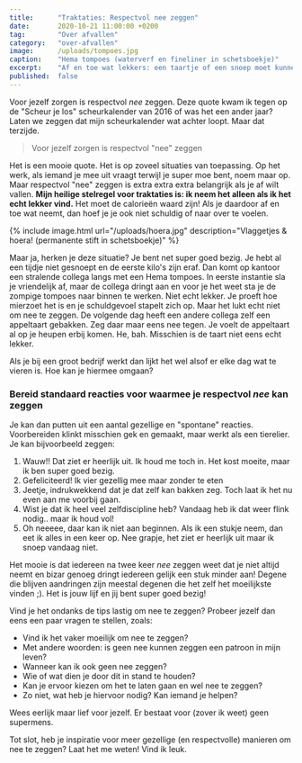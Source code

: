 ```yaml
---
title:      "Traktaties: Respectvol nee zeggen"
date:       2020-10-21 11:00:00 +0200
tag:        "Over afvallen"
category:   "over-afvallen"
image:      /uploads/tompoes.jpg
caption:    "Hema tompoes (waterverf en fineliner in schetsboekje)"
excerpt:    "Af en toe wat lekkers: een taartje of een snoep moet kunnen. Niet te vaak helaas, anders gaan de kilo's er niet vanaf. Het blijft balen dat het zo werkt. Dan kunnen de taartjes en soepjes maar beter rete-lekker zijn. En traktaties die eigenlijk mhah zijn... nee echt ff niet. Zonde van de calorieën! Je ontkomt niet aan nee zeggen. Maar hoe?"
published:  false
---
```


Voor jezelf zorgen is respectvol *nee* zeggen. Deze quote kwam ik tegen op de "Scheur je los" scheurkalender van 2016 of was het een ander jaar? Laten we zeggen dat mijn scheurkalender wat achter loopt. Maar dat terzijde.

> Voor jezelf zorgen is respectvol "nee" zeggen

Het is een mooie quote. Het is op zoveel situaties van toepassing. Op het werk, als iemand je mee uit vraagt terwijl je super moe bent, noem maar op. Maar respectvol "nee" zeggen is extra extra extra belangrijk als je af wilt vallen. **Mijn heilige stelregel voor traktaties is: ik neem het alleen als ik het echt lekker vind.** Het moet de calorieën waard zijn! Als je daardoor af en toe wat neemt, dan hoef je je ook niet schuldig of naar over te voelen. 

{% include image.html url="/uploads/hoera.jpg" description="Vlaggetjes & hoera! (permanente stift in schetsboekje)" %}

Maar ja, herken je deze situatie? Je bent net super goed bezig. Je hebt al een tijdje niet gesnoept en de eerste kilo's zijn eraf. Dan komt op kantoor een stralende collega langs met een Hema tompoes. In eerste instantie sla je vriendelijk af, maar de collega dringt aan en voor je het weet sta je de zompige tompoes naar binnen te werken. Niet echt lekker. Je proeft hoe mierzoet het is en je schuldgevoel stapelt zich op. Maar het lukt echt niet om nee te zeggen. De volgende dag heeft een andere collega zelf een appeltaart gebakken. Zeg daar maar eens nee tegen. Je voelt de appeltaart al op je heupen erbij komen. He, bah. Misschien is de taart niet eens echt lekker.

Als je bij een groot bedrijf werkt dan lijkt het wel alsof er elke dag wat te vieren is. Hoe kan je hiermee omgaan?

### Bereid standaard reacties voor waarmee je respectvol *nee* kan zeggen

Je kan dan putten uit een aantal gezellige en "spontane" reacties. Voorbereiden klinkt misschien gek en gemaakt, maar werkt als een tierelier. Je kan bijvoorbeeld zeggen:

1. Wauw!! Dat ziet er heerlijk uit. Ik houd me toch in. Het kost moeite, maar ik ben super goed bezig.
2. Gefeliciteerd! Ik vier gezellig mee maar zonder te eten
3. Jeetje, indrukwekkend dat je dat zelf kan bakken zeg. Toch laat ik het nu even aan me voorbij gaan.
4. Wist je dat ik heel veel zelfdiscipline heb? Vandaag heb ik dat weer flink nodig.. maar ik houd vol!
5. Oh neeeee, daar kan ik niet aan beginnen. Als ik een stukje neem, dan eet ik alles in een keer op. Nee grapje, het ziet er heerlijk uit maar ik snoep vandaag niet.

Het mooie is dat iedereen na twee keer *nee* zeggen weet dat je niet altijd neemt en bizar genoeg dringt iedereen gelijk een stuk minder aan! Degene die blijven aandringen zijn meestal degenen die het zelf het moeilijkste vinden ;). Het is jouw lijf en jij bent super goed bezig!

Vind je het ondanks de tips lastig om nee te zeggen? Probeer jezelf dan eens een paar vragen te stellen, zoals:

- Vind ik het vaker moeilijk om nee te zeggen?
- Met andere woorden: is geen nee kunnen zeggen een patroon in mijn leven?
- Wanneer kan ik ook geen nee zeggen?
- Wie of wat dien je door dit in stand te houden?
- Kan je ervoor kiezen om het te laten gaan en wel nee te zeggen?
- Zo niet, wat heb je hiervoor nodig? Kan iemand je helpen?

Wees eerlijk maar lief voor jezelf. Er bestaat voor (zover ik weet) geen supermens.

Tot slot, heb je inspiratie voor meer gezellige (en respectvolle) manieren om nee te zeggen? Laat het me weten! Vind ik leuk.
